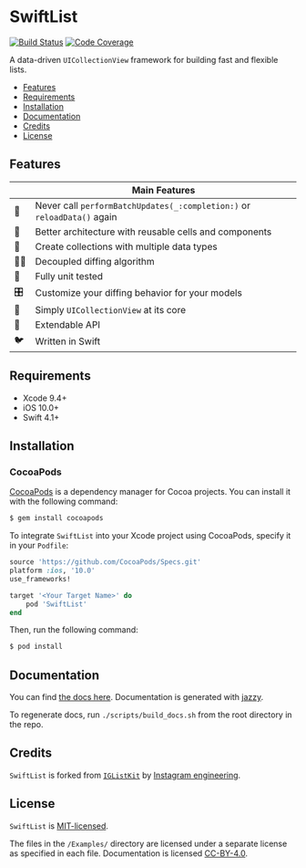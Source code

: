 # SwiftList

[![Build Status](https://travis-ci.com/zhubofei/SwiftList.svg?branch=master)](https://travis-ci.com/zhubofei/SwiftList)
[![Code Coverage](https://codecov.io/gh/zhubofei/SwiftList/branch/master/graph/badge.svg)](https://codecov.io/gh/zhubofei/SwiftList)

A data-driven `UICollectionView` framework for building fast and flexible lists.

- [Features](#features)
- [Requirements](#requirements)
- [Installation](#installation)
- [Documentation](#documentation)
- [Credits](#credits)
- [License](#license)

## Features

|  | Main Features  |
---|-----------------
📵 | Never call `performBatchUpdates(_:completion:)` or `reloadData()` again
🏯 | Better architecture with reusable cells and components
🍱 | Create collections with multiple data types
👯‍♀️| Decoupled diffing algorithm
🔬 | Fully unit tested
🎛 | Customize your diffing behavior for your models
🍫 | Simply `UICollectionView` at its core
🦄 | Extendable API
🐦 | Written in Swift

## Requirements

- Xcode 9.4+
- iOS 10.0+
- Swift 4.1+

## Installation

### CocoaPods

[CocoaPods](https://cocoapods.org) is a dependency manager for Cocoa projects. You can install it with the following command:

```bash
$ gem install cocoapods
```

To integrate `SwiftList` into your Xcode project using CocoaPods, specify it in your `Podfile`:

```ruby
source 'https://github.com/CocoaPods/Specs.git'
platform :ios, '10.0'
use_frameworks!

target '<Your Target Name>' do
    pod 'SwiftList'
end
```

Then, run the following command:

```bash
$ pod install
```

## Documentation

You can find [the docs here](https://zhubofei.github.io/SwiftList). Documentation is generated with [jazzy](https://github.com/realm/jazzy).

To regenerate docs, run `./scripts/build_docs.sh` from the root directory in the repo.

## Credits

`SwiftList` is forked from [`IGListKit`](https://github.com/Instagram/IGListKit) by [Instagram engineering](https://engineering.instagram.com/).

## License

`SwiftList` is [MIT-licensed](./LICENSE).

The files in the `/Examples/` directory are licensed under a separate license as specified in each file. Documentation is licensed [CC-BY-4.0](https://creativecommons.org/licenses/by/4.0/).
